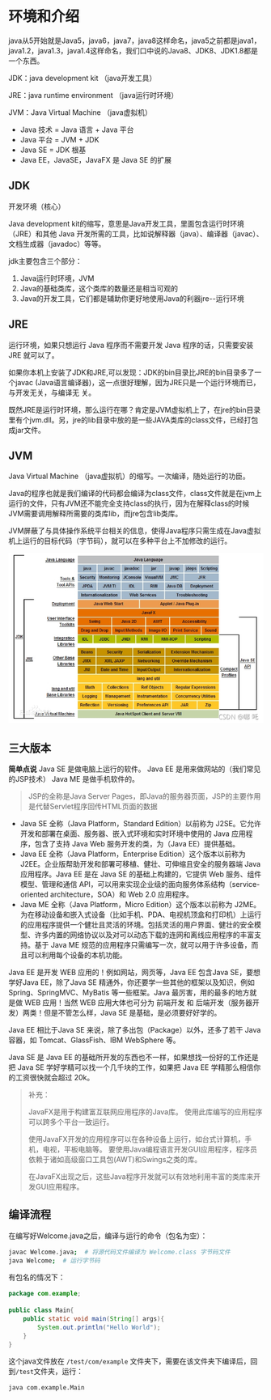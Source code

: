 # 环境和介绍

java从5开始就是Java5，java6，java7，java8这样命名，java5之前都是java1，java1.2，java1.3，java1.4这样命名，我们口中说的Java8、JDK8、JDK1.8都是一个东西。

JDK：java development kit （java开发工具） 

JRE：java runtime environment （java运行时环境）

JVM：Java Virtual Machine （java虚拟机）

- Java 技术 = Java 语言 + Java 平台
- Java 平台 = JVM + JDK
- Java SE = JDK 根基
- Java EE，JavaSE，JavaFX 是 Java SE 的扩展

## JDK

开发环境（核心）

Java development kit的缩写，意思是Java开发工具，里面包含运行时环境（JRE）和其他 Java 开发所需的工具，比如说解释器（java）、编译器（javac）、文档生成器（javadoc）等等。

jdk主要包含三个部分：

1. Java运行时环境，JVM
2. Java的基础类库，这个类库的数量还是相当可观的
3. Java的开发工具，它们都是辅助你更好地使用Java的利器jre--运行环境

## JRE

运行环境，如果只想运行 Java 程序而不需要开发 Java 程序的话，只需要安装 JRE 就可以了。

如果你本机上安装了JDK和JRE,可以发现：JDK的bin目录比JRE的bin目录多了一个javac (Java语言编译器)，这一点很好理解，因为JRE只是一个运行环境而已，与开发无关，与编译无
关。

既然JRE是运行时环境，那么运行在哪？肯定是JVM虚拟机上了，在jre的bin目录里有个jvm.dll。另，jre的lib目录中放的是一些JAVA类库的class文件，已经打包成jar文件。

## JVM

Java Virtual Machine （java虚拟机）的缩写。一次编译，随处运行的功臣。

Java的程序也就是我们编译的代码都会编译为class文件，class文件就是在jvm上运行的文件，只有JVM还不能完全支持class的执行，因为在解释class的时候JVM需要调用解释所需要的类库lib，而jre包含lib类库。

JVM屏蔽了与具体操作系统平台相关的信息，使得Java程序只需生成在Java虚拟机上运行的目标代码（字节码），就可以在多种平台上不加修改的运行。

![](./img/jdkre.jpg)

## 三大版本

**简单点说**
Java SE 是做电脑上运行的软件。
Java EE 是用来做网站的（我们常见的JSP技术）
Java ME 是做手机软件的。

> JSP的全称是Java Server Pages，即Java的服务器页面，JSP的主要作用是代替Servlet程序回传HTML页面的数据

- Java SE 全称（Java Platform，Standard Edition）以前称为 J2SE。它允许开发和部署在桌面、服务器、嵌入式环境和实时环境中使用的 Java 应用程序，包含了支持 Java Web 服务开发的类，为（Java EE）提供基础。
- Java EE 全称（Java Platform，Enterprise Edition）这个版本以前称为 J2EE。企业版帮助开发和部署可移植、健壮、可伸缩且安全的服务器端 Java 应用程序。Java EE 是在 Java SE 的基础上构建的，它提供 Web 服务、组件模型、管理和通信 API，可以用来实现企业级的面向服务体系结构（service-oriented architecture，SOA）和 Web 2.0 应用程序。
- Java ME 全称（Java Platform，Micro Edition）这个版本以前称为 J2ME。为在移动设备和嵌入式设备（比如手机、PDA、电视机顶盒和打印机）上运行的应用程序提供一个健壮且灵活的环境。包括灵活的用户界面、健壮的安全模型、许多内置的网络协议以及对可以动态下载的连网和离线应用程序的丰富支持。基于 Java ME 规范的应用程序只需编写一次，就可以用于许多设备，而且可以利用每个设备的本机功能。

Java EE 是开发 WEB 应用的！例如网站，网页等，Java EE 包含Java SE，要想学好Java EE，除了Java SE 精通外，你还要学一些其他的框架以及知识，例如Spring、SpringMVC、MyBatis 等一些框架。Java 最厉害，用的最多的地方就是做 WEB 应用！当然 WEB 应用大体也可分为 前端开发 和 后端开发（服务器开发）两类！但是不管怎么样，Java SE 是基础，是必须要好好学的。

Java EE 相比于Java SE 来说，除了多出包（Package）以外，还多了若干 Java 容器，如 Tomcat、GlassFish、IBM WebSphere 等。

Java SE 是 Java EE 的基础所开发的东西也不一样，如果想找一份好的工作还是把 Java SE 学好学精可以找一个几千块的工作，如果把 Java EE 学精那么相信你的工资很快就会超过 20k。

> 补充：
>
> JavaFX是用于构建富互联网应用程序的Java库。 使用此库编写的应用程序可以跨多个平台一致运行。
>
> 使用JavaFX开发的应用程序可以在各种设备上运行，如台式计算机，手机，电视，平板电脑等。
> 要使用Java编程语言开发GUI应用程序，程序员依赖于诸如高级窗口工具包(AWT)和Swings之类的库。
>
> 在JavaFX出现之后，这些Java程序开发就可以有效地利用丰富的类库来开发GUI应用程序。

## 编译流程

在编写好Welcome.java之后，编译与运行的命令（包名为空）：

```sh
javac Welcome.java;  # 将源代码文件编译为 Welcome.class 字节码文件
java Welcome;  # 运行字节码
```

有包名的情况下：

```java
package com.example;

public class Main{
    public static void main(String[] args){
        System.out.println("Hello World");
    }
}
```

这个java文件放在 `/test/com/example` 文件夹下，需要在该文件夹下编译后，回到`/test`文件夹，运行：

```bash
java com.example.Main
```

